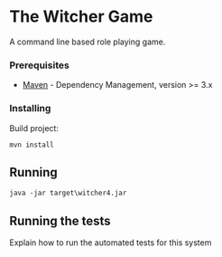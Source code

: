 # The Witcher Game

A command line based role playing game.

### Prerequisites

* [Maven](https://maven.apache.org/) - Dependency Management, version >= 3.x

### Installing

Build project:

```
mvn install
```
## Running
```
java -jar target\witcher4.jar
```
## Running the tests

Explain how to run the automated tests for this system

